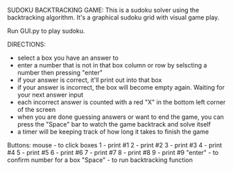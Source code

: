 SUDOKU BACKTRACKING GAME:
This is a sudoku solver using the backtracking algorithm. It's a graphical sudoku grid with visual game play.

Run GUI.py to play sudoku.

DIRECTIONS:
- select a box you have an answer to 
- enter a number that is not in that box column or row by selscting a number then pressing "enter"
- if your answer is correct, it'll print out into that box
- if your answer is incorrect, the box will become empty again. Waiting for your next answer input
- each incorrect answer is counted with a red "X" in the bottom left corner of the screen
- when you are done guessing answers or want to end the game, you can press the "Space" bar to watch the game backtrack and solve itself
- a timer will be keeping track of how long it takes to finish the game

Buttons:
mouse - to click boxes
1 - print #1
2 - print #2
3 - print #3
4 - print #4
5 - print #5
6 - print #6
7 - print #7
8 - print #8
9 - print #9
"enter" - to confirm number for a box
"Space" - to run backtracking function

